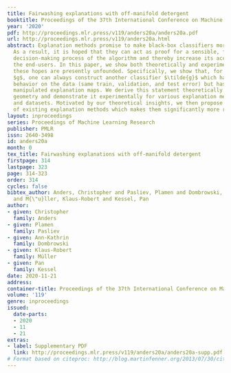 ```yaml
---
title: Fairwashing explanations with off-manifold detergent
booktitle: Proceedings of the 37th International Conference on Machine Learning
year: '2020'
pdf: http://proceedings.mlr.press/v119/anders20a/anders20a.pdf
url: http://proceedings.mlr.press/v119/anders20a.html
abstract: Explanation methods promise to make black-box classifiers more transparent.
  As a result, it is hoped that they can act as proof for a sensible, fair and trustworthy
  decision-making process of the algorithm and thereby increase its acceptance by
  the end-users. In this paper, we show both theoretically and experimentally that
  these hopes are presently unfounded. Specifically, we show that, for any classifier
  $g$, one can always construct another classifier $\tilde{g}$ which has the same
  behavior on the data (same train, validation, and test error) but has arbitrarily
  manipulated explanation maps. We derive this statement theoretically using differential
  geometry and demonstrate it experimentally for various explanation methods, architectures,
  and datasets. Motivated by our theoretical insights, we then propose a modification
  of existing explanation methods which makes them significantly more robust.
layout: inproceedings
series: Proceedings of Machine Learning Research
publisher: PMLR
issn: 2640-3498
id: anders20a
month: 0
tex_title: Fairwashing explanations with off-manifold detergent
firstpage: 314
lastpage: 323
page: 314-323
order: 314
cycles: false
bibtex_author: Anders, Christopher and Pasliev, Plamen and Dombrowski, Ann-Kathrin
  and M{\"u}ller, Klaus-Robert and Kessel, Pan
author:
- given: Christopher
  family: Anders
- given: Plamen
  family: Pasliev
- given: Ann-Kathrin
  family: Dombrowski
- given: Klaus-Robert
  family: Müller
- given: Pan
  family: Kessel
date: 2020-11-21
address: 
container-title: Proceedings of the 37th International Conference on Machine Learning
volume: '119'
genre: inproceedings
issued:
  date-parts:
  - 2020
  - 11
  - 21
extras:
- label: Supplementary PDF
  link: http://proceedings.mlr.press/v119/anders20a/anders20a-supp.pdf
# Format based on citeproc: http://blog.martinfenner.org/2013/07/30/citeproc-yaml-for-bibliographies/
---
```

